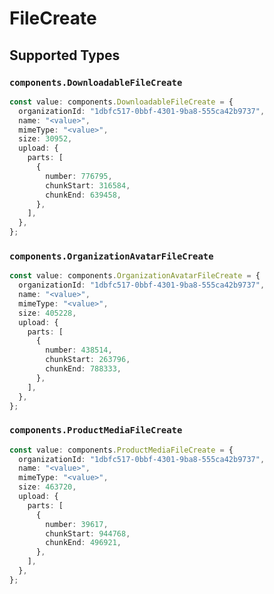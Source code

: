 # FileCreate


## Supported Types

### `components.DownloadableFileCreate`

```typescript
const value: components.DownloadableFileCreate = {
  organizationId: "1dbfc517-0bbf-4301-9ba8-555ca42b9737",
  name: "<value>",
  mimeType: "<value>",
  size: 30952,
  upload: {
    parts: [
      {
        number: 776795,
        chunkStart: 316584,
        chunkEnd: 639458,
      },
    ],
  },
};
```

### `components.OrganizationAvatarFileCreate`

```typescript
const value: components.OrganizationAvatarFileCreate = {
  organizationId: "1dbfc517-0bbf-4301-9ba8-555ca42b9737",
  name: "<value>",
  mimeType: "<value>",
  size: 405228,
  upload: {
    parts: [
      {
        number: 438514,
        chunkStart: 263796,
        chunkEnd: 788333,
      },
    ],
  },
};
```

### `components.ProductMediaFileCreate`

```typescript
const value: components.ProductMediaFileCreate = {
  organizationId: "1dbfc517-0bbf-4301-9ba8-555ca42b9737",
  name: "<value>",
  mimeType: "<value>",
  size: 463720,
  upload: {
    parts: [
      {
        number: 39617,
        chunkStart: 944768,
        chunkEnd: 496921,
      },
    ],
  },
};
```

